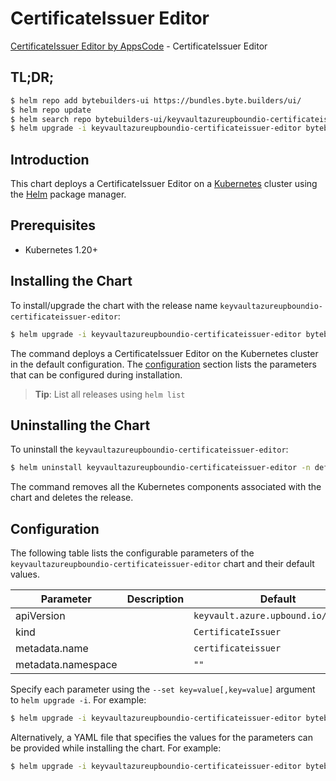 # CertificateIssuer Editor

[CertificateIssuer Editor by AppsCode](https://byte.builders) - CertificateIssuer Editor

## TL;DR;

```bash
$ helm repo add bytebuilders-ui https://bundles.byte.builders/ui/
$ helm repo update
$ helm search repo bytebuilders-ui/keyvaultazureupboundio-certificateissuer-editor --version=v0.4.18
$ helm upgrade -i keyvaultazureupboundio-certificateissuer-editor bytebuilders-ui/keyvaultazureupboundio-certificateissuer-editor -n default --create-namespace --version=v0.4.18
```

## Introduction

This chart deploys a CertificateIssuer Editor on a [Kubernetes](http://kubernetes.io) cluster using the [Helm](https://helm.sh) package manager.

## Prerequisites

- Kubernetes 1.20+

## Installing the Chart

To install/upgrade the chart with the release name `keyvaultazureupboundio-certificateissuer-editor`:

```bash
$ helm upgrade -i keyvaultazureupboundio-certificateissuer-editor bytebuilders-ui/keyvaultazureupboundio-certificateissuer-editor -n default --create-namespace --version=v0.4.18
```

The command deploys a CertificateIssuer Editor on the Kubernetes cluster in the default configuration. The [configuration](#configuration) section lists the parameters that can be configured during installation.

> **Tip**: List all releases using `helm list`

## Uninstalling the Chart

To uninstall the `keyvaultazureupboundio-certificateissuer-editor`:

```bash
$ helm uninstall keyvaultazureupboundio-certificateissuer-editor -n default
```

The command removes all the Kubernetes components associated with the chart and deletes the release.

## Configuration

The following table lists the configurable parameters of the `keyvaultazureupboundio-certificateissuer-editor` chart and their default values.

|     Parameter      | Description |                    Default                     |
|--------------------|-------------|------------------------------------------------|
| apiVersion         |             | <code>keyvault.azure.upbound.io/v1beta1</code> |
| kind               |             | <code>CertificateIssuer</code>                 |
| metadata.name      |             | <code>certificateissuer</code>                 |
| metadata.namespace |             | <code>""</code>                                |


Specify each parameter using the `--set key=value[,key=value]` argument to `helm upgrade -i`. For example:

```bash
$ helm upgrade -i keyvaultazureupboundio-certificateissuer-editor bytebuilders-ui/keyvaultazureupboundio-certificateissuer-editor -n default --create-namespace --version=v0.4.18 --set apiVersion=keyvault.azure.upbound.io/v1beta1
```

Alternatively, a YAML file that specifies the values for the parameters can be provided while
installing the chart. For example:

```bash
$ helm upgrade -i keyvaultazureupboundio-certificateissuer-editor bytebuilders-ui/keyvaultazureupboundio-certificateissuer-editor -n default --create-namespace --version=v0.4.18 --values values.yaml
```
